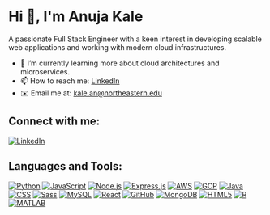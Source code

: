 # Hi 👋, I'm Anuja Kale

A passionate Full Stack Engineer with a keen interest in developing scalable web applications and working with modern cloud infrastructures.

- 🌱 I’m currently learning more about cloud architectures and microservices.
- 📫 How to reach me: [LinkedIn](https://www.linkedin.com/in/anuja-kale-350b061a7/)
- ✉️ Email me at: [kale.an@northeastern.edu](mailto:kale.an@northeastern.edu)

## Connect with me:
[![LinkedIn](https://img.shields.io/badge/LinkedIn-anuja--kale-blue)](https://www.linkedin.com/in/anuja-kale-350b061a7/)

## Languages and Tools:
[![Python](https://img.shields.io/badge/-Python-3776AB?style=flat-square&logo=python&logoColor=white)](https://www.python.org/)
[![JavaScript](https://img.shields.io/badge/-JavaScript-F7DF1E?style=flat-square&logo=javascript&logoColor=black)](https://www.javascript.com/)
[![Node.js](https://img.shields.io/badge/-Nodejs-43853D?style=flat-square&logo=Node.js&logoColor=white)](https://nodejs.org/)
[![Express.js](https://img.shields.io/badge/-Expressjs-404D59?style=flat-square)](https://expressjs.com/)
[![AWS](https://img.shields.io/badge/-AWS-232F3E?style=flat-square&logo=amazon-aws&logoColor=white)](https://aws.amazon.com/console/)
[![GCP](https://img.shields.io/badge/-Google_Cloud-4285F4?style=flat-square&logo=google-cloud&logoColor=white)](https://cloud.google.com/)
[![Java](https://img.shields.io/badge/-Java-007396?style=flat-square&logo=java&logoColor=white)](https://www.oracle.com/java/)
[![CSS](https://img.shields.io/badge/-CSS-1572B6?style=flat-square&logo=css3&logoColor=white)](https://www.w3.org/Style/CSS/Overview.en.html)
[![Sass](https://img.shields.io/badge/-Sass-CC6699?style=flat-square&logo=sass&logoColor=white)](https://sass-lang.com/)
[![MySQL](https://img.shields.io/badge/-MySQL-4479A1?style=flat-square&logo=mysql&logoColor=white)](https://www.mysql.com/)
[![React](https://img.shields.io/badge/-React-61DAFB?style=flat-square&logo=react&logoColor=black)](https://reactjs.org/)
[![GitHub](https://img.shields.io/badge/-GitHub-181717?style=flat-square&logo=github&logoColor=white)](https://github.com/)
[![MongoDB](https://img.shields.io/badge/-MongoDB-47A248?style=flat-square&logo=mongodb&logoColor=white)](https://www.mongodb.com/)
[![HTML5](https://img.shields.io/badge/-HTML5-E34F26?style=flat-square&logo=html5&logoColor=white)](https://www.w3.org/html/)
[![R](https://img.shields.io/badge/-R-276DC3?style=flat-square&logo=r&logoColor=white)](https://www.r-project.org/)
[![MATLAB](https://img.shields.io/badge/-MATLAB-0076A8?style=flat-square&logo=matlab&logoColor=white)](https://www.mathworks.com/products/matlab.html)
